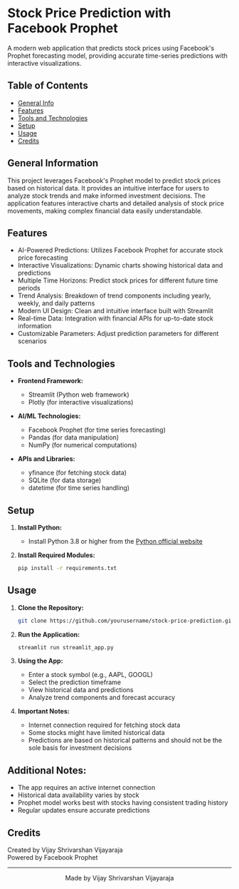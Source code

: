 # Stock Price Prediction with Facebook Prophet
A modern web application that predicts stock prices using Facebook's Prophet forecasting model, providing accurate time-series predictions with interactive visualizations.

## Table of Contents
* [General Info](#general-information)
* [Features](#features)
* [Tools and Technologies](#tools-and-technologies)
* [Setup](#setup)
* [Usage](#usage)
* [Credits](#credits)


## General Information
This project leverages Facebook's Prophet model to predict stock prices based on historical data. It provides an intuitive interface for users to analyze stock trends and make informed investment decisions. The application features interactive charts and detailed analysis of stock price movements, making complex financial data easily understandable.


## Features
* AI-Powered Predictions: Utilizes Facebook Prophet for accurate stock price forecasting
* Interactive Visualizations: Dynamic charts showing historical data and predictions
* Multiple Time Horizons: Predict stock prices for different future time periods
* Trend Analysis: Breakdown of trend components including yearly, weekly, and daily patterns
* Modern UI Design: Clean and intuitive interface built with Streamlit
* Real-time Data: Integration with financial APIs for up-to-date stock information
* Customizable Parameters: Adjust prediction parameters for different scenarios


## Tools and Technologies
* **Frontend Framework:**
  - Streamlit (Python web framework)
  - Plotly (for interactive visualizations)

* **AI/ML Technologies:**
  - Facebook Prophet (for time series forecasting)
  - Pandas (for data manipulation)
  - NumPy (for numerical computations)

* **APIs and Libraries:**
  - yfinance (for fetching stock data)
  - SQLite (for data storage)
  - datetime (for time series handling)


## Setup

1. **Install Python:**
   - Install Python 3.8 or higher from the [Python official website](https://www.python.org/)

2. **Install Required Modules:**
   ```bash
   pip install -r requirements.txt
   ```

## Usage

1. **Clone the Repository:**
   ```bash
   git clone https://github.com/yourusername/stock-price-prediction.git
   ```

2. **Run the Application:**
   ```bash
   streamlit run streamlit_app.py
   ```

3. **Using the App:**
   - Enter a stock symbol (e.g., AAPL, GOOGL)
   - Select the prediction timeframe
   - View historical data and predictions
   - Analyze trend components and forecast accuracy

4. **Important Notes:**
   - Internet connection required for fetching stock data
   - Some stocks might have limited historical data
   - Predictions are based on historical patterns and should not be the sole basis for investment decisions

## Additional Notes:
* The app requires an active internet connection
* Historical data availability varies by stock
* Prophet model works best with stocks having consistent trading history
* Regular updates ensure accurate predictions

## Credits

Created by Vijay Shrivarshan Vijayaraja  
Powered by Facebook Prophet

---

<div align="center">
Made by Vijay Shrivarshan Vijayaraja
</div>
